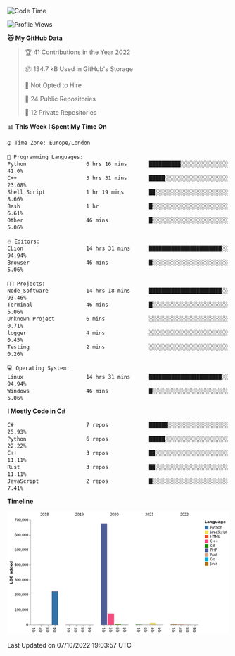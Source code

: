 <!--START_SECTION:waka-->
![Code Time](http://img.shields.io/badge/Code%20Time-300%20hrs%2034%20mins-blue)

![Profile Views](http://img.shields.io/badge/Profile%20Views-1-blue)

**🐱 My GitHub Data** 

> 🏆 41 Contributions in the Year 2022
 > 
> 📦 134.7 kB Used in GitHub's Storage 
 > 
> 🚫 Not Opted to Hire
 > 
> 📜 24 Public Repositories 
 > 
> 🔑 12 Private Repositories  
 > 
📊 **This Week I Spent My Time On** 

```text
⌚︎ Time Zone: Europe/London

💬 Programming Languages: 
Python                   6 hrs 16 mins       ██████████░░░░░░░░░░░░░░░   41.0% 
C++                      3 hrs 31 mins       █████░░░░░░░░░░░░░░░░░░░░   23.08% 
Shell Script             1 hr 19 mins        ██░░░░░░░░░░░░░░░░░░░░░░░   8.66% 
Bash                     1 hr                █░░░░░░░░░░░░░░░░░░░░░░░░   6.61% 
Other                    46 mins             █░░░░░░░░░░░░░░░░░░░░░░░░   5.06%

🔥 Editors: 
CLion                    14 hrs 31 mins      ███████████████████████░░   94.94% 
Browser                  46 mins             █░░░░░░░░░░░░░░░░░░░░░░░░   5.06%

🐱‍💻 Projects: 
Node_Software            14 hrs 18 mins      ███████████████████████░░   93.46% 
Terminal                 46 mins             █░░░░░░░░░░░░░░░░░░░░░░░░   5.06% 
Unknown Project          6 mins              ░░░░░░░░░░░░░░░░░░░░░░░░░   0.71% 
logger                   4 mins              ░░░░░░░░░░░░░░░░░░░░░░░░░   0.45% 
Testing                  2 mins              ░░░░░░░░░░░░░░░░░░░░░░░░░   0.26%

💻 Operating System: 
Linux                    14 hrs 31 mins      ███████████████████████░░   94.94% 
Windows                  46 mins             █░░░░░░░░░░░░░░░░░░░░░░░░   5.06%

```

**I Mostly Code in C#** 

```text
C#                       7 repos             ██████░░░░░░░░░░░░░░░░░░░   25.93% 
Python                   6 repos             █████░░░░░░░░░░░░░░░░░░░░   22.22% 
C++                      3 repos             ██░░░░░░░░░░░░░░░░░░░░░░░   11.11% 
Rust                     3 repos             ██░░░░░░░░░░░░░░░░░░░░░░░   11.11% 
JavaScript               2 repos             █░░░░░░░░░░░░░░░░░░░░░░░░   7.41%

```


**Timeline**

![Chart not found](https://raw.githubusercontent.com/Jirubizu/Jirubizu/master/charts/bar_graph.png) 


 Last Updated on 07/10/2022 19:03:57 UTC
<!--END_SECTION:waka-->
